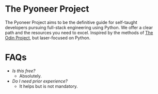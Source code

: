 # The Pyoneer Project

The Pyoneer Project aims to be the definitive guide for self-taught developers pursuing full-stack engineering using Python. We offer a clear path and the resources you need to excel. Inspired by the methods of [The Odin Project](https://www.theodinproject.com/), but laser-focused on Python.

# FAQs

- *Is this free?*
  - Absolutely.
- *Do I need prior experience?*
  - It helps but is not mandatory.
